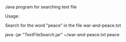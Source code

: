 Java program for searching text file

Usage:

Search for the word "peace" in the file war-and-peace.txt

java -jar "TextFileSearch.jar" ~/war-and-peace.txt peace